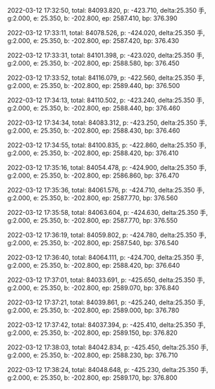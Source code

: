 2022-03-12 17:32:50, total: 84093.820, p: -423.710, delta:25.350 手, g:2.000, e: 25.350, b: -202.800, ep: 2587.410, bp: 376.390

2022-03-12 17:33:11, total: 84078.526, p: -424.020, delta:25.350 手, g:2.000, e: 25.350, b: -202.800, ep: 2587.420, bp: 376.430

2022-03-12 17:33:31, total: 84101.398, p: -423.020, delta:25.350 手, g:2.000, e: 25.350, b: -202.800, ep: 2588.580, bp: 376.450

2022-03-12 17:33:52, total: 84116.079, p: -422.560, delta:25.350 手, g:2.000, e: 25.350, b: -202.800, ep: 2589.440, bp: 376.500

2022-03-12 17:34:13, total: 84110.502, p: -423.240, delta:25.350 手, g:2.000, e: 25.350, b: -202.800, ep: 2588.440, bp: 376.460

2022-03-12 17:34:34, total: 84083.312, p: -423.250, delta:25.350 手, g:2.000, e: 25.350, b: -202.800, ep: 2588.430, bp: 376.460

2022-03-12 17:34:55, total: 84100.835, p: -422.860, delta:25.350 手, g:2.000, e: 25.350, b: -202.800, ep: 2588.420, bp: 376.410

2022-03-12 17:35:16, total: 84054.478, p: -424.900, delta:25.350 手, g:2.000, e: 25.350, b: -202.800, ep: 2586.860, bp: 376.470

2022-03-12 17:35:36, total: 84061.576, p: -424.710, delta:25.350 手, g:2.000, e: 25.350, b: -202.800, ep: 2587.770, bp: 376.560

2022-03-12 17:35:58, total: 84063.604, p: -424.630, delta:25.350 手, g:2.000, e: 25.350, b: -202.800, ep: 2587.770, bp: 376.550

2022-03-12 17:36:19, total: 84059.802, p: -424.780, delta:25.350 手, g:2.000, e: 25.350, b: -202.800, ep: 2587.540, bp: 376.540

2022-03-12 17:36:40, total: 84064.111, p: -424.700, delta:25.350 手, g:2.000, e: 25.350, b: -202.800, ep: 2588.420, bp: 376.640

2022-03-12 17:37:01, total: 84033.691, p: -425.650, delta:25.350 手, g:2.000, e: 25.350, b: -202.800, ep: 2589.070, bp: 376.840

2022-03-12 17:37:21, total: 84039.861, p: -425.240, delta:25.350 手, g:2.000, e: 25.350, b: -202.800, ep: 2589.000, bp: 376.780

2022-03-12 17:37:42, total: 84037.394, p: -425.410, delta:25.350 手, g:2.000, e: 25.350, b: -202.800, ep: 2589.150, bp: 376.820

2022-03-12 17:38:03, total: 84042.834, p: -425.450, delta:25.350 手, g:2.000, e: 25.350, b: -202.800, ep: 2588.230, bp: 376.710

2022-03-12 17:38:24, total: 84048.648, p: -425.230, delta:25.350 手, g:2.000, e: 25.350, b: -202.800, ep: 2589.170, bp: 376.800